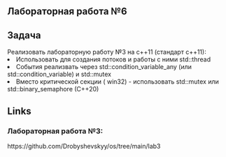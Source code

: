 <h2>Лабораторная работа №6</h2>
<h2>Задача</h2>
Реализовать лабораторную работу №3 на с++11 (стандарт с++11):
<li>Использовать для создания потоков и работы с ними std::thread</li>
<li>События реализвать через std::condition_variable_any (или std::condition_variable) и std::mutex</li>
<li>Вместо критической секции ( win32) - использовать std::mutex или std::binary_semaphore (C++20)</li>
<h2>Links</h2>
<h3>Лабораторная работа №3:</h3>
https://github.com/Drobyshevskyy/os/tree/main/lab3
